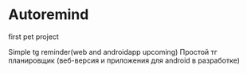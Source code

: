 # Autoremind
first pet project

Simple tg reminder(web and androidapp upcoming)
Простой тг планировщик (веб-версия и приложения для android в разработке)
